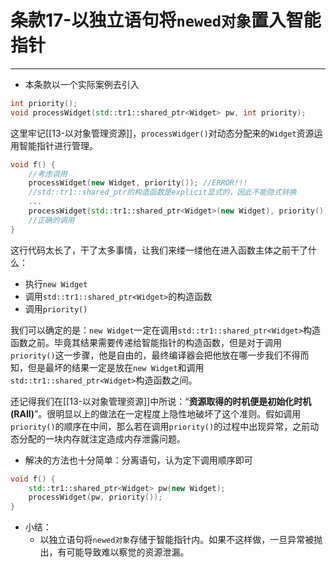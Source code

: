 # 条款17-以独立语句将`newed对象`置入智能指针
---
+ 本条款以一个实际案例去引入
```cpp
int priority();
void processWidget(std::tr1::shared_ptr<Widget> pw, int priority);
```

这里牢记[[13-以对象管理资源]]，`processWidger()`对动态分配来的`Widget`资源运用智能指针进行管理。
```cpp
void f() {
	//考虑调用
	processWidget(new Widget, priority()); //ERROR!!!
	//std::tr1::shared_ptr的构造函数是explicit显式的，因此不能隐式转换
	...
	processWidget(std::tr1::shared_ptr<Widget>(new Widget), priority());
	//正确的调用
}
```

这行代码太长了，干了太多事情，让我们来缕一缕他在进入函数主体之前干了什么：
+ 执行`new Widget`
+ 调用`std::tr1::shared_ptr<Widget>`的构造函数
+ 调用`priority()`

我们可以确定的是：`new Widget`一定在调用`std::tr1::shared_ptr<Widget>`构造函数之前。毕竟其结果需要传递给智能指针的构造函数，但是对于调用`priority()`这一步骤，他是自由的，最终编译器会把他放在哪一步我们不得而知，但是最坏的结果一定是放在`new Widget`和调用`std::tr1::shared_ptr<Widget>`构造函数之间。

还记得我们在[[13-以对象管理资源]]中所说：“**资源取得的时机便是初始化时机(RAII)**”。很明显以上的做法在一定程度上隐性地破坏了这个准则。假如调用`priority()`的顺序在中间，那么若在调用`priority()`的过程中出现异常，之前动态分配的一块内存就注定造成内存泄露问题。

+ 解决的方法也十分简单：分离语句，认为定下调用顺序即可
```cpp
void f() {
	std::tr1::shared_ptr<Widget> pw(new Widget);
	processWidget(pw, priority());
}
```

+ 小结：
	+ 以独立语句将`newed对象`存储于智能指针内。如果不这样做，一旦异常被抛出，有可能导致难以察觉的资源泄漏。